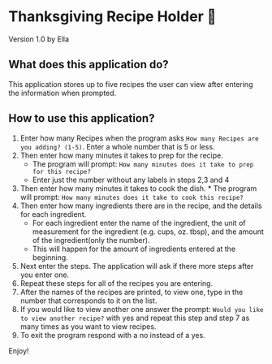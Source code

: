 # Thanksgiving Recipe Holder 🦃
Version 1.0 by Ella
## What does this application do?
This application stores up to five recipes the user can view after entering the information when prompted.
## How to use this application?
1. Enter how many Recipes when the program asks `How many Recipes are you adding? (1-5)`. Enter a whole number that is 5 or less.
2. Then enter how many minutes it takes to prep for the recipe.
    * The program will prompt: `How many minutes does it take to prep for this recipe?`
    * Enter just the number without any labels in steps 2,3 and 4
3.   Then enter how many minutes it takes to cook the dish.
    * The program will prompt: `How many minutes does it take to cook this recipe?`
4. Then enter how many ingredients there are in the recipe, and the details for each ingredient.
    * For each ingredient enter the name of the ingredient, the unit of measurement for the ingredient (e.g. cups, oz. tbsp), and the amount of the ingredient(only the number).
    * This will happen for the amount of ingredients entered at the beginning.
5. Next enter the steps. The application will ask if there more steps after you enter one.
6. Repeat these steps for all of the recipes you are entering.
7. After the names of the recipes are printed, to view one, type in the number that corresponds to it on the list.
8. If you would like to view another one answer the prompt: `Would you like to view another recipe?` with yes and repeat this step and step 7 as many times as you want to view recipes.
9. To exit the program respond with a no instead of a yes.

Enjoy!
